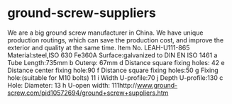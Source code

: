 ground-screw-suppliers
======================

We are a big ground screw manufacturer in China. We have unique production routings, which can save the production cost, and improve the exterior and quality at the same time. Item No. LEAH-U111-865 Material:steel,ISO 630 Fe360A Surface:galvanized to DIN EN ISO 1461 a Tube Length:735mm b Outerφ: 67mm d Distance square fixing holes: 42 e Distance center fixing hole:90 f Distance square fixing holes:50 g Fixing hole:(suitable for M10 bolts) 11 i Width U-profile:70 j Depth U-profile:130 c Hole: Diameter: 13 h U-open width: 111http://www.ground-screw.com/pid10572694/ground+screw+suppliers.htm